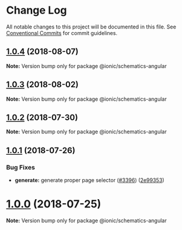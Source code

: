 # Change Log

All notable changes to this project will be documented in this file.
See [Conventional Commits](https://conventionalcommits.org) for commit guidelines.

<a name="1.0.4"></a>
## [1.0.4](https://github.com/ionic-team/ionic-cli/compare/@ionic/schematics-angular@1.0.3...@ionic/schematics-angular@1.0.4) (2018-08-07)




**Note:** Version bump only for package @ionic/schematics-angular

<a name="1.0.3"></a>
## [1.0.3](https://github.com/ionic-team/ionic-cli/compare/@ionic/schematics-angular@1.0.2...@ionic/schematics-angular@1.0.3) (2018-08-02)




**Note:** Version bump only for package @ionic/schematics-angular

<a name="1.0.2"></a>
## [1.0.2](https://github.com/ionic-team/ionic-cli/compare/@ionic/schematics-angular@1.0.1...@ionic/schematics-angular@1.0.2) (2018-07-30)




**Note:** Version bump only for package @ionic/schematics-angular

<a name="1.0.1"></a>
## [1.0.1](https://github.com/ionic-team/ionic-cli/compare/@ionic/schematics-angular@1.0.0...@ionic/schematics-angular@1.0.1) (2018-07-26)


### Bug Fixes

* **generate:** generate proper page selector ([#3396](https://github.com/ionic-team/ionic-cli/issues/3396)) ([2e99353](https://github.com/ionic-team/ionic-cli/commit/2e99353))




<a name="1.0.0"></a>
# [1.0.0](https://github.com/ionic-team/ionic-cli/compare/@ionic/schematics-angular@1.0.0-rc.13...@ionic/schematics-angular@1.0.0) (2018-07-25)




**Note:** Version bump only for package @ionic/schematics-angular
